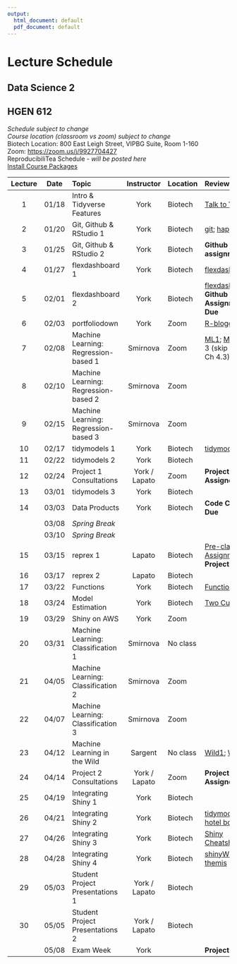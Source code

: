 ```yaml
---
output:
  html_document: default
  pdf_document: default
---
```


# Lecture Schedule
## Data Science 2
## HGEN 612
*Schedule subject to change*  
*Course location (classroom vs zoom) subject to change*  
Biotech Location:  800 East Leigh Street, VIPBG Suite, Room 1-160  
Zoom: https://zoom.us/j/9927704427  
ReproducibiliTea Schedule - *will be posted here*  
[Install Course Packages][25]  


| Lecture | Date  | Topic                                | Instructor      | Location | Review                                        | Slides       | Scripts    |  
| :-----: | :---: | :----------------------------------- | :-------------: | :------- | :-------------------------------------------- | :----------: | :--------: |
| 1       | 01/18 | Intro & Tidyverse Features           | York            | Biotech  | [Talk to Yourself][7]                         |  [1][26], [2][27] | [1][28]|
| 2       | 01/20 | Git, Github & RStudio 1              | York            | Biotech  | [git][1]; [happygit][2]                       |  [1][29]     |            |  
| 3       | 01/25 | Git, Github & RStudio 2              | York            | Biotech  | **Github assignment**                         |              |            |  
| 4       | 01/27 | flexdashboard 1                      | York            | Biotech  | [flexdashboard1][12]                          |  [1][33]     | [1][36]    |  
| 5       | 02/01 | flexdashboard 2                      | York            | Biotech  | [flexdashboard2][13]; **Github Assignment Due** |              | [1][37]    |  
| 6       | 02/03 | portfoliodown                        | York            | Zoom     | [R-bloggers][48]                              |              | [1][49]    |
| 7       | 02/08 | Machine Learning: Regression-based 1 | Smirnova        | Zoom     | [ML1][3]; [ML2][4] (Ch 3 (skip 3.5) & Ch 4.3) |  [1][38]     |            |  
| 8       | 02/10 | Machine Learning: Regression-based 2 | Smirnova        | Zoom     |                                               |  [1][39]     |            |  
| 9       | 02/15 | Machine Learning: Regression-based 3 | Smirnova        | Zoom     |                                               |              |            |  
| 10      | 02/17 | tidymodels 1                         | York            | Biotech  | [tidymodels][15]                              | [1][43]      | [1][44]    | 
| 11      | 02/22 | tidymodels 2                         | York            | Biotech  |                                               |              | [1][45]    |
| 12      | 02/24 | Project 1 Consultations              | York / Lapato   | Zoom     | **Project 1 Assigned**                        |              |            |  
| 13      | 03/01 | tidymodels 3                         | York            | Biotech  |                                               |              |            |  
| 14      | 03/03 | Data Products                        | York            | Biotech  | **Code Check 1 Due**                          |              | [1][47]    |  
|         | 03/08 | *Spring Break*                       |                 |          |                                               |              |            |
|         | 03/10 | *Spring Break*                       |                 |          |                                               |              |            |
| 15      | 03/15 | reprex 1                             | Lapato          | Biotech  | [Pre-class Assignment][17]; **Project 1 Due** |              |            |  
| 16      | 03/17 | reprex 2                             | Lapato          | Biotech  |                                               |              |            |  
| 17      | 03/22 | Functions                            | York            | Biotech  | [Functions][20]                               |              |            |  
| 18      | 03/24 | Model Estimation                     | York            | Biotech  | [Two Cultures][14]                            |              |            |  
| 19      | 03/29 | Shiny on AWS                         | York            | Zoom     |                                               |              |            |  
| 20      | 03/31 | Machine Learning: Classification 1   | Smirnova        | No class |                                               |  [1][50]     |            |  
| 21      | 04/05 | Machine Learning: Classification 2   | Smirnova        | Zoom     |                                               |  [1][51]     |            |  
| 22      | 04/07 | Machine Learning: Classification 3   | Smirnova        | Zoom     |                                               |  [1][52]     |            |  
| 23      | 04/12 | Machine Learning in the Wild         | Sargent         | No class | [Wild1][5]; [Wild2][6]                        |  [1][56]     |            |
| 24      | 04/14 | Project 2 Consultations              | York / Lapato   | Zoom     | **Project 2 Assigned**                        |              |            |  
| 25      | 04/19 | Integrating Shiny 1                  | York            | Biotech  |                                               |              | [1][57]    |  
| 26      | 04/21 | Integrating Shiny 2                  | York            | Biotech  | [tidymodels hotel bookings][21]               |              | [1][59], [2][60] |  
| 27      | 04/26 | Integrating Shiny 3                  | York            | Biotech  | [Shiny Cheatsheet][22]                        |              | [1][61], [2][62] |  
| 28      | 04/28 | Integrating Shiny 4                  | York            | Biotech  | [shinyWidgets][23]; [themis][24]              |              | [1][63], [2][64] |  
| 29      | 05/03 | Student Project Presentations 1      | York / Lapato   | Biotech  |                                               |              |            |  
| 30      | 05/05 | Student Project Presentations 2      | York / Lapato   | Biotech  |                                               |              |            |       
|         | 05/08 | Exam Week                            | York            |          | **Project 2 Due**                             |              |            |        


[1]: https://osf.io/4a26g "Democratic Science"
[2]: https://happygitwithr.com "happygitwithR"
[3]: https://osf.io/d7we8/ "Pine Beetle Data"
[4]: https://osf.io/nstcw/ "Introduction to Statistical Learning"
[5]: https://osf.io/rmtsx/ "Machine Learning and Science"
[6]: https://osf.io/gpt3h/ "Machine Learning and Aging Research"
[7]: https://rstudio.com/resources/rstudioconf-2020/don-t-repeat-yourself-talk-to-yourself-repeated-reporting-in-the-r-universe/ "DRY"
[8]: https://osf.io/wvfm2 "setup check"
[9]: https://computers.tutsplus.com/tutorials/navigating-the-terminal-a-gentle-introduction--mac-3855 "Navigating the Terminal"
[10]: https://happygitwithr.com/shell.html "The Shell"
[11]: https://jennybc.github.io/purrr-tutorial/ "Jenny Bryan's purrr examples"
[12]: https://blog.rstudio.com/2016/05/17/flexdashboard-easy-interactive-dashboards-for-r/ "Introducing flexdashboard"
[13]: https://rmarkdown.rstudio.com/flexdashboard/ "flexdashboard: Easy interactive dashboards for R"
[14]: https://osf.io/r3pyb/ "Statistical Modeling: The Two Cultures"
[15]: https://www.tidymodels.org/ "tidymodels"
[16]: https://rstudio.com/resources/rstudioglobal-2021/maintaining-the-house-the-tidyverse-built/ "rstudio::conf 2021"
[17]: https://forms.gle/tBtzGuRCu2hx722S6 "pre-class assignment"
[20]: https://r4ds.had.co.nz/functions.html "functions"
[21]: https://www.tidymodels.org/start/case-study/ "tidymodels hotel bookings"
[22]: https://shiny.rstudio.com/images/shiny-cheatsheet.pdf "Shiny Cheatsheet"
[23]: http://shinyapps.dreamrs.fr/shinyWidgets/ "shinyWidgets"
[24]: https://themis.tidymodels.org/index.html "themis recipe steps for unbalanced designs"
[25]: https://github.com/tpyork/hgen-612/blob/main/R/00_install-course-packages.R "install course packages"  
[26]: https://osf.io/q26ut/ "course setup" 
[27]: https://osf.io/ch8ur/ "tidyverse review"
[28]: https://github.com/tpyork/hgen-612/blob/main/R/01_tidyverse-features.R "tidyverse features"
[29]: https://osf.io/3cke6/ "git, Github, RStudio"
[30]: https://osf.io/cfx3n/ "command line survival guide"
[31]: https://github.com/tpyork/hgen-612/blob/main/command-line-resource/command_cheatsheet.txt "command line cheatsheet"
[32]: https://github.com/tpyork/hgen-612/blob/main/command-line-resource/important_commands.txt "important commands"
[33]: https://osf.io/q4s3z/ "flexdashboard primer"
[36]: https://github.com/tpyork/hgen-612/blob/main/R/05_flexdashboard_student.Rmd "flexdashboard 1"
[37]: https://github.com/tpyork/hgen-612/blob/main/R/06_flexdashboard_2_student.Rmd "flexdashboard 2"
[38]: https://osf.io/r2gta/ "machine learning regression 1"
[39]: https://osf.io/ds9y6/ "machine learning regression 2"
[40]: https://drive.google.com/file/d/1xtiuk06eTNQzmiMrCIYqTssP5vWirTEB/view?usp=sharing "ML video 1"
[41]: https://drive.google.com/file/d/1rzkMrntGKYK427OPrX-jPIoMMJHbd_Hg/view?usp=sharing "ML video 2"
[42]: https://drive.google.com/file/d/1iOEbj4wELx9eESs-IsAS18iHfsNG4YYj/view?usp=sharing "ML video 3"
[43]: https://osf.io/2dy38/ "tidymodels primer"
[44]: https://github.com/tpyork/hgen-612/blob/main/R/10_tidymodels_starter-pack.Rmd "tidymodels starter pack.Rmd"
[45]: https://github.com/tpyork/hgen-612/blob/main/R/10_tidymodels_1.R "tidymodels 2"
[46]: https://github.com/tpyork/hgen-612/blob/main/assignments/project-1/project-1.md "project 1"
[47]: https://github.com/tpyork/hgen-612/blob/main/R/12_Machine-Learning-Regression_tidymodels.R "pine beetles recode"
[48]: https://www.r-bloggers.com/2021/12/introducing-portfoliodown-the-data-science-portfolio-website-builder/ "portfoliodown blog"
[49]: https://github.com/tpyork/hgen-612/blob/main/R/19_portfoliodown.R "portfoliodown script"
[50]: https://osf.io/jd4nq/ "ML classification 1"
[51]: https://osf.io/hswq9/ "ML classification 2"
[52]: https://osf.io/9tm4h/ "ML classification 3"
[53]: https://drive.google.com/drive/folders/1qmX6B5mBt93Id0rKjF6YX2h3iyiZMOqh?usp=sharing "ML classification video 1"
[54]: https://drive.google.com/drive/u/1/folders/1Gt3V4hoHG8ytNUHj0Z7zFLo3kH5gNRgV "ML classification video 2"
[55]: https://drive.google.com/drive/u/1/folders/1zC4us0GSc-_PaJvb4wAdEDr0xKDhq1hC "ML classification video 3"
[56]: https://osf.io/8umgk/ "ML in the Wild"
[57]: https://github.com/tpyork/hgen-612/blob/main/R/25_shiny-flexdashboard.R "hotels model code"
[58]: https://github.com/tpyork/hgen-612/blob/main/assignments/project-2/project-2.md "project-2"
[59]: https://github.com/tpyork/hgen-612/blob/main/R/26_shiny_checkpoint-1.Rmd "shiny script 1"
[60]: https://github.com/tpyork/hgen-612/blob/main/R/26_shiny_checkpoint-2.Rmd "shiny script 2"
[61]: https://github.com/tpyork/hgen-612/blob/main/R/26_shiny_checkpoint-3.Rmd "shiny script 3"
[62]: https://github.com/tpyork/hgen-612/blob/main/R/26_shiny_checkpoint-4.Rmd "shiny script 4"
[63]: https://github.com/tpyork/hgen-612/blob/main/R/26_shiny_checkpoint-5.Rmd "shiny script 5"
[64]: https://github.com/tpyork/hgen-612/blob/main/R/26_shiny_checkpoint-6.Rmd "shiny script 6"
